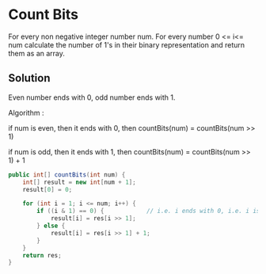 # Count Bits

For every non negative integer number num. For every number 0 <= i<= num calculate the number of 1's in their binary representation and return them as an array.


## Solution 

Even number ends with 0, odd number ends with 1.

Algorithm :

if num is even, then it ends with 0, then countBits(num) = countBits(num >> 1)

if num is odd, then it ends with 1, then countBits(num) = countBits(num >> 1) + 1

```java
public int[] countBits(int num) {
    int[] result = new int[num + 1];
    result[0] = 0;

    for (int i = 1; i <= num; i++) {
        if ((i & 1) == 0) {            // i.e. i ends with 0, i.e. i is even
            result[i] = res[i >> 1]; 
        } else {
            result[i] = res[i >> 1] + 1;
        }
    }
    return res;
}
```
